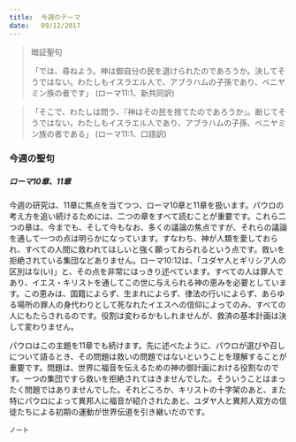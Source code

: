 ```yaml
---
title:  今週のテーマ
date:   09/12/2017
---
```


> <p>暗証聖句</p>
>「では、尋ねよう。神は御自分の民を退けられたのであろうか。決してそうではない。わたしもイスラエル人で、アブラハムの子孫であり、ベニヤミン族の者です」 (ローマ11:1、新共同訳)

> <p></p>
>「そこで、わたしは問う、『神はその民を捨てたのであろうか』。断じてそうではない。わたしもイスラエル人であり、アブラハムの子孫、ベニヤミン族の者である」 (ローマ11:1、口語訳)

### 今週の聖句

##### ローマ10章、11章

今週の研究は、11章に焦点を当てつつ、ローマ10章と11章を扱います。パウロの考え方を追い続けるためには、二つの章をすべて読むことが重要です。これら二つの章は、今までも、そして今もなお、多くの議論の焦点ですが、それらの議論を通して一つの点は明らかになっています。すなわち、神が人類を愛しておられ、すべての人間に救われてほしいと強く願っておられるという点です。救いを拒絶されている集団などありません。ローマ10:12は、「ユダヤ人とギリシア人の区別はな(い)」と、その点を非常にはっきり述べています。すべての人は罪人であり、イエス・キリストを通してこの世に与えられる神の恵みを必要としています。この恵みは、国籍によらず、生まれによらず、律法の行いによらず、あらゆる場所の罪人の身代わりとして死なれたイエスへの信仰によってのみ、すべての人にもたらされるのです。役割は変わるかもしれませんが、救済の基本計画は決して変わりません。

パウロはこの主題を11章でも続けます。先に述べたように、パウロが選びや召しについて語るとき、その問題は救いの問題ではないということを理解することが重要です。問題は、世界に福音を伝えるための神の御計画における役割なのです。一つの集団ですら救いを拒絶されてはきませんでした。そういうことはまったく問題ではありませんでした。それどころか、キリストの十字架のあと、また特にパウロによって異邦人に福音が紹介されたあと、ユダヤ人と異邦人双方の信徒たちによる初期の運動が世界伝道を引き継いだのです。

`ノート`
